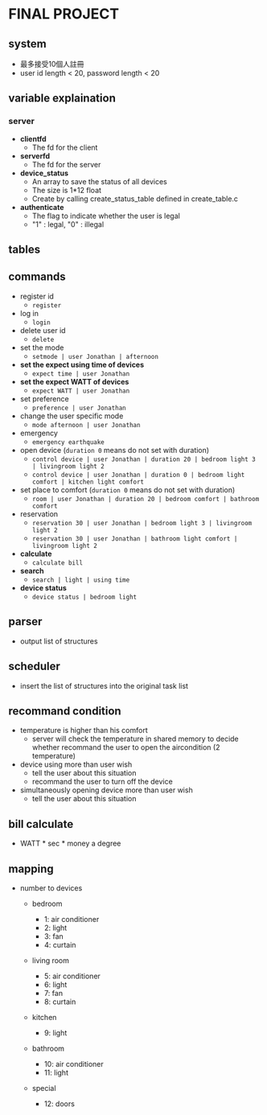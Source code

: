 # FINAL PROJECT
## system
- 最多接受10個人註冊
- user id length < 20, password length < 20 
## variable explaination

### server
- **clientfd**
    - The fd for the client
- **serverfd**
    - The fd for the server
- **device_status**
    - An array to save the status of all devices
    - The size is 1*12 float
    - Create by calling create_status_table defined in create_table.c
- **authenticate**
    - The flag to indicate whether the user is legal
    - "1" : legal, "0" : illegal
## tables

## commands
- register id
    - `register`
- log in
    - `login`
- delete user id
    - `delete`
- set the mode
    - `setmode | user Jonathan | afternoon`
- **set the expect using time of devices**
    - `expect time | user Jonathan`
- **set the expect WATT of devices**
    - `expect WATT | user Jonathan`
- set preference
    - `preference | user Jonathan`
- change the user specific mode
    - `mode afternoon | user Jonathan`
- emergency
    - `emergency earthquake`
- open device (`duration 0` means do not set with duration)
    - `control device | user Jonathan | duration 20 | bedroom light 3 | livingroom light 2`
    - `control device | user Jonathan | duration 0 | bedroom light comfort | kitchen light comfort`
- set place to comfort (`duration 0` means do not set with duration)
    - `room | user Jonathan | duration 20 | bedroom comfort | bathroom comfort`
- reservation
    - `reservation 30 | user Jonathan | bedroom light 3 | livingroom light 2`
    - `reservation 30 | user Jonathan | bathroom light comfort | livingroom light 2`
- **calculate**
    - `calculate bill`
- **search**
    - `search | light | using time`
- **device status**
    - `device status | bedroom light`

## parser
- output list of structures

## scheduler 
- insert the list of structures into the original task list

## recommand condition
- temperature is higher than his comfort
    - server will check the temperature in shared memory to decide whether recommand the user to open the aircondition (2 temperature)
- device using more than user wish
    - tell the user about this situation
    - recommand the user to turn off the device
- simultaneously opening device more than user wish
    - tell the user about this situation

## bill calculate
- WATT * sec * money a degree

## mapping
- number to devices
    - bedroom
        - 1: air conditioner
        - 2: light
        - 3: fan
        - 4: curtain

    - living room
        - 5: air conditioner
        - 6: light
        - 7: fan
        - 8: curtain

    - kitchen
        - 9: light

    - bathroom
        - 10: air conditioner
        - 11: light

    - special
        - 12: doors
